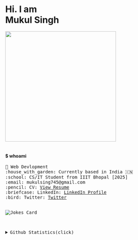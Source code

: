<h1 >Hi. I am <br> Mukul Singh</h1>
<div align="left"><a href="url"><img src="https://www.sarvika.com/wp-content/uploads/2021/03/Backend-Developer-Python-GIF-Dribble.gif" width="350"></a></div>


<!-- <p align="center"><img src="https://user-images.githubusercontent.com/67634565/123535664-dcf83700-d742-11eb-84ee-e0663dd167b5.png" width='500'></p> -->
<!-- <a href="#"><img alt="Counter" src="https://visitor-badge.glitch.me/badge?page_id=umgbhalla.visitor-badge"/></a> -->
<!-- <a href="https://github.com/umgbhalla"><img alt="GHstars" src="https://img.shields.io/github/stars/umgbhalla?affiliations=OWNER%2CCOLLABORATOR&label=GH%20stars" /></a> -->
<!-- <a href="https://dev.to/umgbhalla"><img alt="dev.to" src="https://img.shields.io/badge/DEV.TO-umgbhalla-black?logoColor=fbf1c7&color=fbf1c7&logo=dev.to&" /></a> -->
<br>
<h4 >$ whoami </h4>
<p >

  <samp>
    🧭 Web Devlopment<br>
    :house_with_garden: Currently based in India 🇮🇳<br>
    :school: CS/IT Student from IIIT Bhopal [2025]<br>
    :email:	mukulsing745@gmail.com <br>
    :pencil: CV: <a href="https://drive.google.com/file/d/1yPPTAVEhOUr9y6-VDYOV9rn71C9RutHO/view?usp=sharing">View Resume</a> <br>
    :briefcase: LinkedIn:  <a href="https://www.linkedin.com/in/mukul-singh1/">LinkedIn Profile</a> <br>
    :bird: Twitter:  <a href="https://twitter.com/MukulSi46694755">Twitter</a> <br>
    <br><br>
    <img src="https://readme-jokes.vercel.app/api?theme=solidBlue" alt="Jokes Card" ><br><br><br>
    </samp>
</p>  
<details>
  <summary><kbd>Github Statistics(click)</kbd></summary>

<h3 align="left"> Github Stats:</h3>
<p align="center"><img align="center" src="https://github-readme-stats.vercel.app/api/top-langs?username=Mukul962832&show_icons=true&locale=en&layout=compact&theme=tokyonight"
alt="Mukul962832" /></p>
<p align="center"><img align="center" src="https://github-readme-stats.vercel.app/api?username=Mukul962832&show_icons=true&locale=en&theme=tokyonight"
alt="Mukul962832" /></p>
<p align="center"><img align="center" src="https://github-readme-streak-stats.herokuapp.com/?user=Mukul962832&&theme=tokyonight"
alt="Mukul962832" /></p>

</details>
